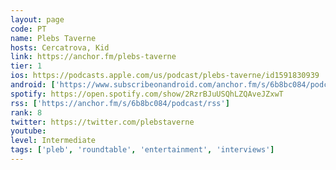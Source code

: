 ```yaml
---
layout: page
code: PT
name: Plebs Taverne
hosts: Cercatrova, Kid
link: https://anchor.fm/plebs-taverne
tier: 1
ios: https://podcasts.apple.com/us/podcast/plebs-taverne/id1591830939
android: ['https://www.subscribeonandroid.com/anchor.fm/s/6b8bc084/podcast/rss']
spotify: https://open.spotify.com/show/2RzrBJuUSQhLZQAveJZxwT
rss: ['https://anchor.fm/s/6b8bc084/podcast/rss']
rank: 8
twitter: https://twitter.com/plebstaverne
youtube: 
level: Intermediate
tags: ['pleb', 'roundtable', 'entertainment', 'interviews']
---
```


